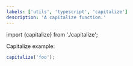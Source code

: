 ```yaml
---
labels: ['utils', 'typescript', 'capitalize']
description: 'A capitalize function.'
---
```


import {capitalize} from './capitalize';

Capitalize example:

```js live
capitalize('foo');
```
